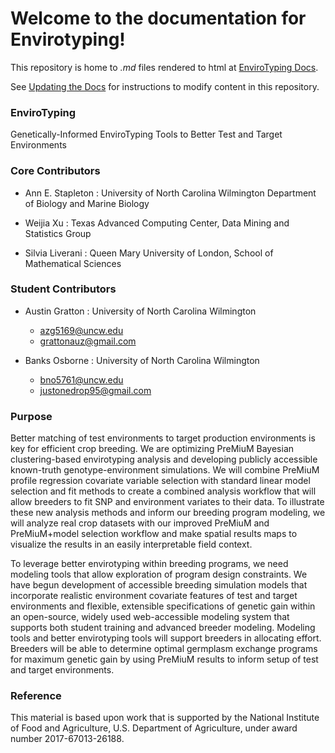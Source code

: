 # Welcome to the documentation for Envirotyping!

This repository is home to _.md_ files rendered to html at [EnviroTyping Docs](http://envirotyping.readthedocs.io/en/latest/).

See [Updating the Docs](/updating/) for instructions to modify content in this repository.


### EnviroTyping

Genetically-Informed EnviroTyping Tools to Better Test and Target Environments

### Core Contributors

- Ann E. Stapleton : University of North Carolina Wilmington Department of Biology and Marine Biology

- Weijia Xu : Texas Advanced Computing Center, Data Mining and Statistics Group

- Silvia Liverani : Queen Mary University of London, School of Mathematical Sciences

### Student Contributors

* Austin Gratton : University of North Carolina Wilmington
  * azg5169@uncw.edu
  * grattonauz@gmail.com

* Banks Osborne :  University of North Carolina Wilmington
  * bno5761@uncw.edu
  * justonedrop95@gmail.com

### Purpose

Better matching of test environments to target production environments is key for efficient crop breeding. We are optimizing PreMiuM Bayesian clustering-based envirotyping analysis and developing publicly accessible known-truth genotype-environment simulations. We will combine PreMiuM profile regression covariate variable selection with standard linear model selection and fit methods to create a combined analysis workflow that will allow breeders to fit SNP and environment variates to their data. To illustrate these new analysis methods and inform our breeding program modeling, we will analyze real crop datasets with our improved PreMiuM and PreMiuM+model selection workflow and make spatial results maps to visualize the results in an easily interpretable field context.

To leverage better envirotyping within breeding programs, we need modeling tools that allow exploration of program design constraints. We have begun development of accessible breeding simulation models that incorporate realistic environment covariate features of test and target environments and flexible, extensible specifications of genetic gain within an open-source, widely used web-accessible modeling system that supports both student training and advanced breeder modeling. Modeling tools and better envirotyping tools will support breeders in allocating effort. Breeders will be able to determine optimal germplasm exchange programs for maximum genetic gain by using PreMiuM results to inform setup of test and target environments.


### Reference

This material is based upon work that is supported by the National Institute of Food and Agriculture, U.S. Department of Agriculture, under award number 2017-67013-26188.

